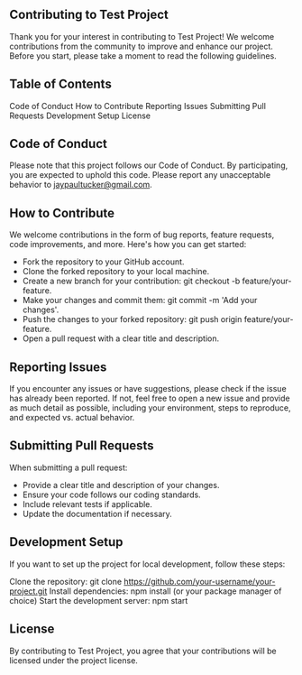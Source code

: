## Contributing to Test Project
Thank you for your interest in contributing to Test Project! We welcome contributions from the community to improve and enhance our project. Before you start, please take a moment to read the following guidelines.

## Table of Contents
Code of Conduct
How to Contribute
Reporting Issues
Submitting Pull Requests
Development Setup
License

## Code of Conduct
Please note that this project follows our Code of Conduct. By participating, you are expected to uphold this code. Please report any unacceptable behavior to jaypaultucker@gmail.com.

## How to Contribute
We welcome contributions in the form of bug reports, feature requests, code improvements, and more. Here's how you can get started:

- Fork the repository to your GitHub account.
- Clone the forked repository to your local machine.
- Create a new branch for your contribution: git checkout -b feature/your-feature.
- Make your changes and commit them: git commit -m 'Add your changes'.
- Push the changes to your forked repository: git push origin feature/your-feature.
- Open a pull request with a clear title and description.

## Reporting Issues
If you encounter any issues or have suggestions, please check if the issue has already been reported. If not, feel free to open a new issue and provide as much detail as possible, including your environment, steps to reproduce, and expected vs. actual behavior.

## Submitting Pull Requests
When submitting a pull request:

- Provide a clear title and description of your changes.
- Ensure your code follows our coding standards.
- Include relevant tests if applicable.
- Update the documentation if necessary.

## Development Setup
If you want to set up the project for local development, follow these steps:

Clone the repository: git clone https://github.com/your-username/your-project.git
Install dependencies: npm install (or your package manager of choice)
Start the development server: npm start

## License
By contributing to Test Project, you agree that your contributions will be licensed under the project license.